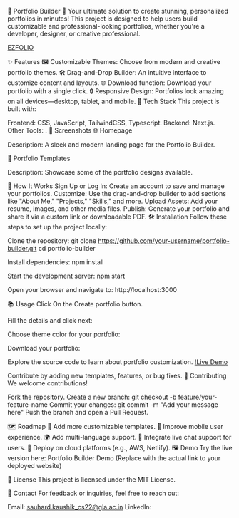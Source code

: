 🌟 Portfolio Builder 🌟
Your ultimate solution to create stunning, personalized portfolios in minutes!
This project is designed to help users build customizable and professional-looking portfolios, whether you're a developer, designer, or creative professional.

[EZFOLIO](https://github.com/Sauhard04/EZFOLIO-PORTFOLIO_BUILDER/blob/c8ee864b34b2d641e08a452ddf24391d5128ba6e/Screenshot%202024-11-24%20183836.png)

✨ Features
🖼️ Customizable Themes: Choose from modern and creative portfolio themes.
🛠️ Drag-and-Drop Builder: An intuitive interface to customize content and layouts.
🌐 Download function: Download your portfolio with a single click.
🔒 Responsive Design: Portfolios look amazing on all devices—desktop, tablet, and mobile.
🚀 Tech Stack
This project is built with:

Frontend: CSS, JavaScript, TailwindCSS, Typescript.
Backend: Next.js.
Other Tools: .
📸 Screenshots
🌐 Homepage

Description: A sleek and modern landing page for the Portfolio Builder.

🎨 Portfolio Templates

Description: Showcase some of the portfolio designs available.

🎯 How It Works
Sign Up or Log In: Create an account to save and manage your portfolios.
Customize: Use the drag-and-drop builder to add sections like "About Me," "Projects," "Skills," and more.
Upload Assets: Add your resume, images, and other media files.
Publish: Generate your portfolio and share it via a custom link or downloadable PDF.
🛠️ Installation
Follow these steps to set up the project locally:

Clone the repository:
git clone https://github.com/your-username/portfolio-builder.git
cd portfolio-builder

Install dependencies:
npm install

Start the development server:
npm start

Open your browser and navigate to:
http://localhost:3000

📚 Usage
Click On the Create portfolio button.
[](https://github.com/Sauhard04/EZFOLIO-PORTFOLIO_BUILDER/blob/c8ee864b34b2d641e08a452ddf24391d5128ba6e/Screenshot%202024-11-24%20150853.png)

Fill the details and click next:
[](https://github.com/Sauhard04/EZFOLIO-PORTFOLIO_BUILDER/blob/c8ee864b34b2d641e08a452ddf24391d5128ba6e/Screenshot%202024-11-24%20182847.png)

Choose theme color for your portfolio: 
[](https://github.com/Sauhard04/EZFOLIO-PORTFOLIO_BUILDER/blob/c8ee864b34b2d641e08a452ddf24391d5128ba6e/Screenshot%202024-11-24%20183416.png)

Download your portfolio:
[](https://github.com/Sauhard04/EZFOLIO-PORTFOLIO_BUILDER/blob/c8ee864b34b2d641e08a452ddf24391d5128ba6e/Screenshot%202024-11-24%20183436.png)

Explore the source code to learn about portfolio customization.
[!Live Demo](https://ezfolio-portfolio-builder.vercel.app/)

Contribute by adding new templates, features, or bug fixes.
🤝 Contributing
We welcome contributions!

Fork the repository.
Create a new branch:
git checkout -b feature/your-feature-name
Commit your changes:
git commit -m "Add your message here"
Push the branch and open a Pull Request.

🗺️ Roadmap
🔧 Add more customizable templates.
📱 Improve mobile user experience.
🌍 Add multi-language support.
💬 Integrate live chat support for users.
🚀 Deploy on cloud platforms (e.g., AWS, Netlify).
🖼️ Demo
Try the live version here: Portfolio Builder Demo (Replace with the actual link to your deployed website)

📝 License
This project is licensed under the MIT License.

📧 Contact
For feedback or inquiries, feel free to reach out:

Email: sauhard.kaushik_cs22@gla.ac.in
LinkedIn: 
